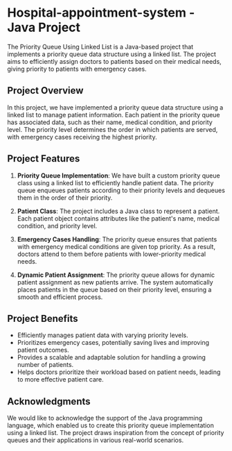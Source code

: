 # Hospital-appointment-system - Java Project

The Priority Queue Using Linked List is a Java-based project that implements a priority queue data structure using a linked list. The project aims to efficiently assign doctors to patients based on their medical needs, giving priority to patients with emergency cases.

## Project Overview

In this project, we have implemented a priority queue data structure using a linked list to manage patient information. Each patient in the priority queue has associated data, such as their name, medical condition, and priority level. The priority level determines the order in which patients are served, with emergency cases receiving the highest priority.

## Project Features

1. **Priority Queue Implementation**: We have built a custom priority queue class using a linked list to efficiently handle patient data. The priority queue enqueues patients according to their priority levels and dequeues them in the order of their priority.

2. **Patient Class**: The project includes a Java class to represent a patient. Each patient object contains attributes like the patient's name, medical condition, and priority level.

3. **Emergency Cases Handling**: The priority queue ensures that patients with emergency medical conditions are given top priority. As a result, doctors attend to them before patients with lower-priority medical needs.

4. **Dynamic Patient Assignment**: The priority queue allows for dynamic patient assignment as new patients arrive. The system automatically places patients in the queue based on their priority level, ensuring a smooth and efficient process.

## Project Benefits

- Efficiently manages patient data with varying priority levels.
- Prioritizes emergency cases, potentially saving lives and improving patient outcomes.
- Provides a scalable and adaptable solution for handling a growing number of patients.
- Helps doctors prioritize their workload based on patient needs, leading to more effective patient care.

## Acknowledgments

We would like to acknowledge the support of the Java programming language, which enabled us to create this priority queue implementation using a linked list. The project draws inspiration from the concept of priority queues and their applications in various real-world scenarios.
